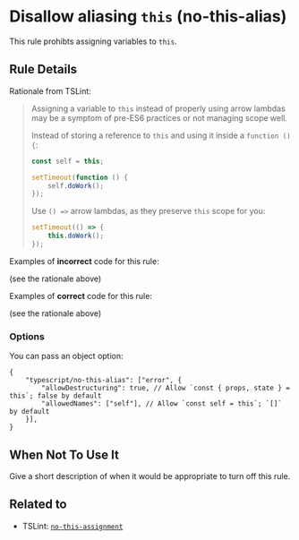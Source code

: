 # Disallow aliasing `this` (no-this-alias)

This rule prohibts assigning variables to `this`.

## Rule Details

Rationale from TSLint:

> Assigning a variable to `this` instead of properly using arrow lambdas may be a symptom of pre-ES6 practices
> or not managing scope well.
>
> Instead of storing a reference to `this` and using it inside a `function () {`:
>
> ```js
> const self = this;
>
> setTimeout(function () {
>     self.doWork();
> });
> ```
>
> Use `() =>` arrow lambdas, as they preserve `this` scope for you:
>
> ```js
> setTimeout(() => {
>     this.doWork();
> });
> ```


Examples of **incorrect** code for this rule:

(see the rationale above)

Examples of **correct** code for this rule:

(see the rationale above)

### Options

You can pass an object option:

```json5
{
    "typescript/no-this-alias": ["error", {
        "allowDestructuring": true, // Allow `const { props, state } = this`; false by default
        "allowedNames": ["self"], // Allow `const self = this`; `[]` by default
    }],
}
```

## When Not To Use It

Give a short description of when it would be appropriate to turn off this rule.

## Related to

- TSLint: [`no-this-assignment`](https://palantir.github.io/tslint/rules/no-this-assignment/)

